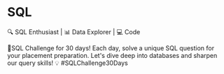 # SQL
🔍 SQL Enthusiast | 📊 Data Explorer | 💻 Code 

🎯SQL Challenge for 30 days! Each day, solve a unique SQL question for your placement preparation. Let's dive deep into databases and sharpen our query skills! 💡 #SQLChallenge30Days
